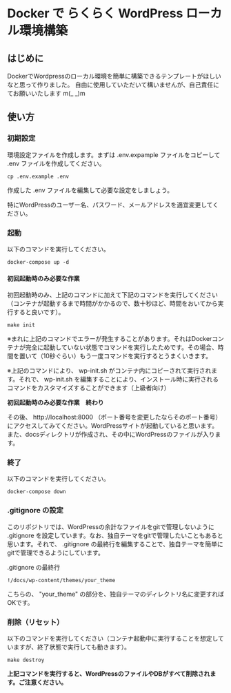 # Docker で らくらく WordPress ローカル環境構築
## はじめに
DockerでWordpressのローカル環境を簡単に構築できるテンプレートがほしいなと思って作りました。
自由に使用していただいて構いませんが、自己責任にてお願いいたします m(_ _)m

## 使い方
### 初期設定
環境設定ファイルを作成します。まずは .env.expample ファイルをコピーして .env ファイルを作成してください。

`cp .env.example .env`

作成した .env ファイルを編集して必要な設定をしましょう。

特にWordPressのユーザー名、パスワード、メールアドレスを適宜変更してください。

### 起動
以下のコマンドを実行してください。

`docker-compose up -d`

#### 初回起動時のみ必要な作業

初回起動時のみ、上記のコマンドに加えて下記のコマンドを実行してください（コンテナが起動するまで時間がかかるので、数十秒ほど、時間をおいてから実行すると良いです）。

`make init`

※まれに上記のコマンドでエラーが発生することがあります。それはDockerコンテナが完全に起動していない状態でコマンドを実行したためです。その場合、時間を置いて（10秒ぐらい）もう一度コマンドを実行するとうまくいきます。

※上記のコマンドにより、 wp-init.sh がコンテナ内にコピーされて実行されます。それで、 wp-init.sh を編集することにより、インストール時に実行されるコマンドをカスタマイズすることができます（上級者向け）

**初回起動時のみ必要な作業　終わり**

その後、 http://localhost:8000 （ポート番号を変更したならそのポート番号）にアクセスしてみてください。WordPressサイトが起動していると思います。
また、docsディレクトリが作成され、その中にWordPressのファイルが入ります。

### 終了
以下のコマンドを実行してください。

`docker-compose down`

### .gitignore の設定

このリポジトリでは、WordPressの余計なファイルをgitで管理しないように .gitignore を設定しています。なお、独自テーマをgitで管理したいこともあると思います。それで、 .gitignore の最終行を編集することで、独自テーマを簡単にgitで管理できるようにしています。

.gitignore の最終行

`!/docs/wp-content/themes/your_theme`

こちらの、 "your_theme" の部分を、独自テーマのディレクトリ名に変更すればOKです。

### 削除（リセット）
以下のコマンドを実行してください（コンテナ起動中に実行することを想定していますが、終了状態で実行しても動きます）。

`make destroy`

**上記コマンドを実行すると、WordPressのファイルやDBがすべて削除されます。ご注意ください。**
